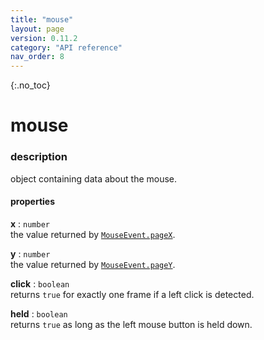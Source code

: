 ```yaml
---
title: "mouse"
layout: page
version: 0.11.2
category: "API reference"
nav_order: 8
---
```


{:.no_toc}
# mouse

### description
object containing data about the mouse.

#### properties

**x** : `number`\
the value returned by [`MouseEvent.pageX`](https://developer.mozilla.org/en-US/docs/Web/API/MouseEvent/pageX).

**y** : `number`\
the value returned by [`MouseEvent.pageY`](https://developer.mozilla.org/en-US/docs/Web/API/MouseEvent/pageY).

**click** : `boolean`\
returns `true` for exactly one frame if a left click is detected.

**held** : `boolean`\
returns `true` as long as the left mouse button is held down.

